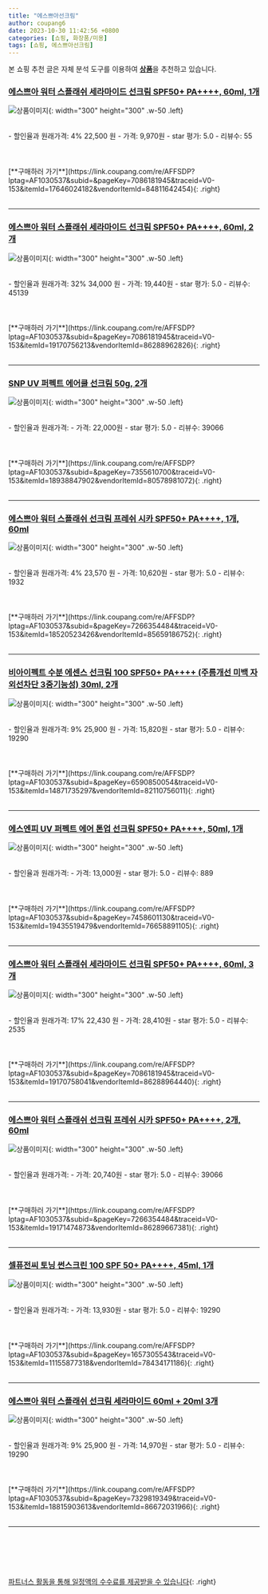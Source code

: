 ```yaml
---
title: "에스쁘아선크림"
author: coupang6
date: 2023-10-30 11:42:56 +0800
categories: [쇼핑, 화장품/미용]
tags: [쇼핑, 에스쁘아선크림]
---
```


본 쇼핑 추천 글은 자체 분석 도구를 이용하여 [**상품**](https://link.coupang.com/a/bao1ui)을 추천하고 있습니다.

### [에스쁘아 워터 스플래쉬 세라마이드 선크림 SPF50+ PA++++, 60ml, 1개](https://link.coupang.com/re/AFFSDP?lptag=AF1030537&subid=&pageKey=7086181945&traceid=V0-153&itemId=17646024182&vendorItemId=84811642454)

![상품이미지](https://thumbnail8.coupangcdn.com/thumbnails/remote/230x230ex/image/retail/images/1259350980702319-8270e862-11a8-4011-9c46-d6aa9bd6b88b.jpg){: width="300" height="300" .w-50 .left}


<br>
- 할인율과 원래가격: 4%  22,500   원
- 가격: 9,970원
- star 평가: 5.0
- 리뷰수: 55
<br>
<br>
<br>
<br>
[**구매하러 가기**](https://link.coupang.com/re/AFFSDP?lptag=AF1030537&subid=&pageKey=7086181945&traceid=V0-153&itemId=17646024182&vendorItemId=84811642454){: .right}
<br>
<br>

---

### [에스쁘아 워터 스플래쉬 세라마이드 선크림 SPF50+ PA++++, 60ml, 2개](https://link.coupang.com/re/AFFSDP?lptag=AF1030537&subid=&pageKey=7086181945&traceid=V0-153&itemId=19170756213&vendorItemId=86288962826)

![상품이미지](https://thumbnail8.coupangcdn.com/thumbnails/remote/230x230ex/image/retail/images/119780002991806-18264f97-6a79-4de9-9acc-bd6a2f4512ad.jpg){: width="300" height="300" .w-50 .left}


<br>
- 할인율과 원래가격: 32%  34,000   원
- 가격: 19,440원
- star 평가: 5.0
- 리뷰수: 45139
<br>
<br>
<br>
<br>
[**구매하러 가기**](https://link.coupang.com/re/AFFSDP?lptag=AF1030537&subid=&pageKey=7086181945&traceid=V0-153&itemId=19170756213&vendorItemId=86288962826){: .right}
<br>
<br>

---

### [SNP UV 퍼펙트 에어쿨 선크림 50g, 2개](https://link.coupang.com/re/AFFSDP?lptag=AF1030537&subid=&pageKey=7355610700&traceid=V0-153&itemId=18938847902&vendorItemId=80578981072)

![상품이미지](https://thumbnail7.coupangcdn.com/thumbnails/remote/230x230ex/image/vendor_inventory/e77f/fcd6373ff2b3681c3c71a15898dfb6180b0b8aa94efed396bdc441044731.jpg){: width="300" height="300" .w-50 .left}


<br>
- 할인율과 원래가격: 
- 가격: 22,000원
- star 평가: 5.0
- 리뷰수: 39066
<br>
<br>
<br>
<br>
[**구매하러 가기**](https://link.coupang.com/re/AFFSDP?lptag=AF1030537&subid=&pageKey=7355610700&traceid=V0-153&itemId=18938847902&vendorItemId=80578981072){: .right}
<br>
<br>

---

### [에스쁘아 워터 스플래쉬 선크림 프레쉬 시카 SPF50+ PA++++, 1개, 60ml](https://link.coupang.com/re/AFFSDP?lptag=AF1030537&subid=&pageKey=7266354484&traceid=V0-153&itemId=18520523426&vendorItemId=85659186752)

![상품이미지](https://thumbnail7.coupangcdn.com/thumbnails/remote/230x230ex/image/retail/images/1836117140964252-50639262-c368-4d8e-ab4a-45622fae9d6e.jpg){: width="300" height="300" .w-50 .left}


<br>
- 할인율과 원래가격: 4%  23,570   원
- 가격: 10,620원
- star 평가: 5.0
- 리뷰수: 1932
<br>
<br>
<br>
<br>
[**구매하러 가기**](https://link.coupang.com/re/AFFSDP?lptag=AF1030537&subid=&pageKey=7266354484&traceid=V0-153&itemId=18520523426&vendorItemId=85659186752){: .right}
<br>
<br>

---

### [비아이펙트 수분 에센스 선크림 100 SPF50+ PA++++ (주름개선 미백 자외선차단 3중기능성) 30ml, 2개](https://link.coupang.com/re/AFFSDP?lptag=AF1030537&subid=&pageKey=6590850054&traceid=V0-153&itemId=14871735297&vendorItemId=82110756011)

![상품이미지](https://thumbnail6.coupangcdn.com/thumbnails/remote/230x230ex/image/vendor_inventory/6f38/f3218ef613fc528531ca998018d7e20d92f1ef0d0e49572d1a83789e96df.jpg){: width="300" height="300" .w-50 .left}


<br>
- 할인율과 원래가격: 9%  25,900   원
- 가격: 15,820원
- star 평가: 5.0
- 리뷰수: 19290
<br>
<br>
<br>
<br>
[**구매하러 가기**](https://link.coupang.com/re/AFFSDP?lptag=AF1030537&subid=&pageKey=6590850054&traceid=V0-153&itemId=14871735297&vendorItemId=82110756011){: .right}
<br>
<br>

---

### [에스엔피 UV 퍼펙트 에어 톤업 선크림 SPF50+ PA++++, 50ml, 1개](https://link.coupang.com/re/AFFSDP?lptag=AF1030537&subid=&pageKey=7458601130&traceid=V0-153&itemId=19435519479&vendorItemId=76658891105)

![상품이미지](https://thumbnail7.coupangcdn.com/thumbnails/remote/230x230ex/image/retail/images/4595405849149175-08d1920d-bfbe-45d6-80c0-4df48886460e.jpg){: width="300" height="300" .w-50 .left}


<br>
- 할인율과 원래가격: 
- 가격: 13,000원
- star 평가: 5.0
- 리뷰수: 889
<br>
<br>
<br>
<br>
[**구매하러 가기**](https://link.coupang.com/re/AFFSDP?lptag=AF1030537&subid=&pageKey=7458601130&traceid=V0-153&itemId=19435519479&vendorItemId=76658891105){: .right}
<br>
<br>

---

### [에스쁘아 워터 스플래쉬 세라마이드 선크림 SPF50+ PA++++, 60ml, 3개](https://link.coupang.com/re/AFFSDP?lptag=AF1030537&subid=&pageKey=7086181945&traceid=V0-153&itemId=19170758041&vendorItemId=86288964440)

![상품이미지](https://thumbnail10.coupangcdn.com/thumbnails/remote/230x230ex/image/retail/images/770634976331724-aa3900cb-2cad-4674-8848-7fcf298c1025.jpg){: width="300" height="300" .w-50 .left}


<br>
- 할인율과 원래가격: 17%  22,430   원
- 가격: 28,410원
- star 평가: 5.0
- 리뷰수: 2535
<br>
<br>
<br>
<br>
[**구매하러 가기**](https://link.coupang.com/re/AFFSDP?lptag=AF1030537&subid=&pageKey=7086181945&traceid=V0-153&itemId=19170758041&vendorItemId=86288964440){: .right}
<br>
<br>

---

### [에스쁘아 워터 스플래쉬 선크림 프레쉬 시카 SPF50+ PA++++, 2개, 60ml](https://link.coupang.com/re/AFFSDP?lptag=AF1030537&subid=&pageKey=7266354484&traceid=V0-153&itemId=19171474873&vendorItemId=86289667381)

![상품이미지](https://thumbnail10.coupangcdn.com/thumbnails/remote/230x230ex/image/retail/images/447084352974464-9479c2af-f721-4351-938e-c85980f05d33.jpg){: width="300" height="300" .w-50 .left}


<br>
- 할인율과 원래가격: 
- 가격: 20,740원
- star 평가: 5.0
- 리뷰수: 39066
<br>
<br>
<br>
<br>
[**구매하러 가기**](https://link.coupang.com/re/AFFSDP?lptag=AF1030537&subid=&pageKey=7266354484&traceid=V0-153&itemId=19171474873&vendorItemId=86289667381){: .right}
<br>
<br>

---

### [셀퓨전씨 토닝 썬스크린 100 SPF 50+ PA++++, 45ml, 1개](https://link.coupang.com/re/AFFSDP?lptag=AF1030537&subid=&pageKey=1657305543&traceid=V0-153&itemId=11155877318&vendorItemId=78434171186)

![상품이미지](https://thumbnail10.coupangcdn.com/thumbnails/remote/230x230ex/image/retail/images/1672651013774732-d36400a3-50c2-4f83-a625-ad5d6fe91504.jpg){: width="300" height="300" .w-50 .left}


<br>
- 할인율과 원래가격: 
- 가격: 13,930원
- star 평가: 5.0
- 리뷰수: 19290
<br>
<br>
<br>
<br>
[**구매하러 가기**](https://link.coupang.com/re/AFFSDP?lptag=AF1030537&subid=&pageKey=1657305543&traceid=V0-153&itemId=11155877318&vendorItemId=78434171186){: .right}
<br>
<br>

---

### [에스쁘아 워터 스플래쉬 선크림 세라마이드 60ml + 20ml 3개](https://link.coupang.com/re/AFFSDP?lptag=AF1030537&subid=&pageKey=7329819349&traceid=V0-153&itemId=18815903613&vendorItemId=86672031966)

![상품이미지](https://thumbnail9.coupangcdn.com/thumbnails/remote/230x230ex/image/vendor_inventory/716a/15a5e5f54dbf77165905da86217bc72f1d1bab8ecbb15596ea88cb079ea6.jpg){: width="300" height="300" .w-50 .left}


<br>
- 할인율과 원래가격: 9%  25,900   원
- 가격: 14,970원
- star 평가: 5.0
- 리뷰수: 19290
<br>
<br>
<br>
<br>
[**구매하러 가기**](https://link.coupang.com/re/AFFSDP?lptag=AF1030537&subid=&pageKey=7329819349&traceid=V0-153&itemId=18815903613&vendorItemId=86672031966){: .right}
<br>
<br>

---
<br><br><br><br><br> [파트너스 활동을 통해 일정액의 수수료를 제공받을 수 있습니다](https://link.coupang.com/a/bao1ui){: .right}